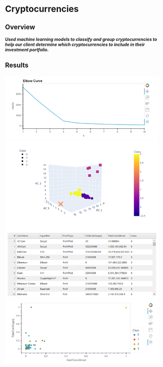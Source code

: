 # Cryptocurrencies
## Overview
##### Used machine learning models to classify and group cryptocurrencies to help our client determine which cryptocurrencies to include in their investment portfolio. 
## Results
##### 
![elbow_curve.PNG](https://github.com/carinaediaz/cryptocurrencies/blob/main/Images/elbow_curve.PNG)
![3d_clusters.PNG](https://github.com/carinaediaz/cryptocurrencies/blob/main/Images/3d_clusters.PNG)
![hvplot_table.PNG](https://github.com/carinaediaz/cryptocurrencies/blob/main/Images/hvplot_table.PNG)
![2d_scatter.PNG](https://github.com/carinaediaz/cryptocurrencies/blob/main/Images/2d_scatter.PNG)
